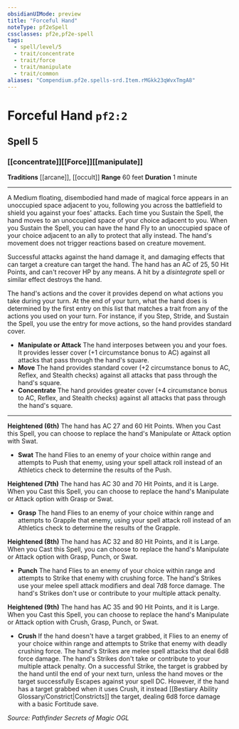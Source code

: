 ```yaml
---
obsidianUIMode: preview
title: "Forceful Hand"
noteType: pf2eSpell
cssclasses: pf2e,pf2e-spell
tags:
  - spell/level/5
  - trait/concentrate
  - trait/force
  - trait/manipulate
  - trait/common
aliases: "Compendium.pf2e.spells-srd.Item.rMGkk23qWvxTmgA8" 
---
```

# Forceful Hand  `pf2:2`  
## Spell 5
### [[concentrate]][[Force]][[manipulate]]
**Traditions** [[arcane]], [[occult]]
**Range** 60 feet
**Duration** 1 minute
* * * 
A Medium floating, disembodied hand made of magical force appears in an unoccupied space adjacent to you, following you across the battlefield to shield you against your foes' attacks. Each time you Sustain the Spell, the hand moves to an unoccupied space of your choice adjacent to you. When you Sustain the Spell, you can have the hand Fly to an unoccupied space of your choice adjacent to an ally to protect that ally instead. The hand's movement does not trigger reactions based on creature movement.

Successful attacks against the hand damage it, and damaging effects that can target a creature can target the hand. The hand has an AC of 25, 50 Hit Points, and can't recover HP by any means. A hit by a _disintegrate_ spell or similar effect destroys the hand.

The hand's actions and the cover it provides depend on what actions you take during your turn. At the end of your turn, what the hand does is determined by the first entry on this list that matches a trait from any of the actions you used on your turn. For instance, if you Step, Stride, and Sustain the Spell, you use the entry for move actions, so the hand provides standard cover.

*   **Manipulate or Attack** The hand interposes between you and your foes. It provides lesser cover (+1 circumstance bonus to AC) against all attacks that pass through the hand's square.
*   **Move** The hand provides standard cover (+2 circumstance bonus to AC, Reflex, and Stealth checks) against all attacks that pass through the hand's square.
*   **Concentrate** The hand provides greater cover (+4 circumstance bonus to AC, Reflex, and Stealth checks) against all attacks that pass through the hand's square.

* * *

**Heightened (6th)** The hand has AC 27 and 60 Hit Points. When you Cast this Spell, you can choose to replace the hand's Manipulate or Attack option with Swat.

*   **Swat** The hand Flies to an enemy of your choice within range and attempts to Push that enemy, using your spell attack roll instead of an Athletics check to determine the results of the Push.

**Heightened (7th)** The hand has AC 30 and 70 Hit Points, and it is Large. When you Cast this Spell, you can choose to replace the hand's Manipulate or Attack option with Grasp or Swat.

*   **Grasp** The hand Flies to an enemy of your choice within range and attempts to Grapple that enemy, using your spell attack roll instead of an Athletics check to determine the results of the Grapple.

**Heightened (8th)** The hand has AC 32 and 80 Hit Points, and it is Large. When you Cast this Spell, you can choose to replace the hand's Manipulate or Attack option with Grasp, Punch, or Swat.

*   **Punch** The hand Flies to an enemy of your choice within range and attempts to Strike that enemy with crushing force. The hand's Strikes use your melee spell attack modifiers and deal 7d8 force damage. The hand's Strikes don't use or contribute to your multiple attack penalty.

**Heightened (9th)** The hand has AC 35 and 90 Hit Points, and it is Large. When you Cast this Spell, you can choose to replace the hand's Manipulate or Attack option with Crush, Grasp, Punch, or Swat.

*   **Crush** If the hand doesn't have a target grabbed, it Flies to an enemy of your choice within range and attempts to Strike that enemy with deadly crushing force. The hand's Strikes are melee spell attacks that deal 6d8 force damage. The hand's Strikes don't take or contribute to your multiple attack penalty. On a successful Strike, the target is grabbed by the hand until the end of your next turn, unless the hand moves or the target successfully Escapes against your spell DC. However, if the hand has a target grabbed when it uses Crush, it instead [[Bestiary Ability Glossary/Constrict|Constricts]] the target, dealing 6d8 force damage with a basic Fortitude save.

*Source: Pathfinder Secrets of Magic*
*OGL*